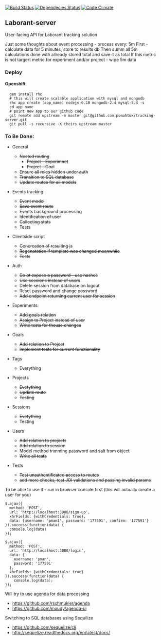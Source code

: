 [![Build Status](https://travis-ci.org/pomahtuk/tracking-server.svg?branch=master)](https://travis-ci.org/pomahtuk/tracking-server)
[![Dependecies Status](https://david-dm.org/pomahtuk/tracking-server.svg)](https://david-dm.org/pomahtuk/tracking-server)
[![Code Climate](https://codeclimate.com/github/pomahtuk/tracking-server/badges/gpa.svg)](https://codeclimate.com/github/pomahtuk/tracking-server)


## Laborant-server

User-facing API for Laborant tracking solution


Just some thoughts about event processing - process every: 5m
First - calculate data for 5 minutes, store to results db
Then summ all 5m calculations done with allready stored total and save it as total
If this metric is not targert metric for experiment and/or project - wipe 5m data


### Deploy

#### Openshift

  ```
    gem install rhc
    # this will create scalable application with mysql and mongodb
    rhc app create [app_name] nodejs-0.10 mongodb-2.4 mysql-5.4 -s
    cd app_name
    # point new app to our github code
    git remote add upstream -m master git@github.com:pomahtuk/tracking-server.git
    git pull -s recursive -X theirs upstream master
  ```


### To Be Done:

* General
  - ~~Nested routing~~
    - ~~Project - Experimnet~~
    - ~~Project - Goal~~
  - ~~Ensure all roles hidden under auth~~
  - ~~Transition to SQL database~~
  - ~~Update routes for all models~~

* Events tracking
  - ~~Event model~~
  - ~~Save event route~~
  - Events background processing
  - ~~Identification of user~~
  - ~~Collecting stats~~
  - Tests

* Clientside script
  - ~~Genereation of resulting js~~
  - ~~Regenaration if template was changed meanwhile~~
  - ~~Tests~~

* Auth
  - ~~Do ot expose a password - use hashes~~
  - ~~Use seeeions instead of users~~
  - Delete session from database on logout
  - Reset password and change password
  - ~~Add endpoint returning current user for session~~

* Experiments:
  - ~~Add goals relation~~
  - ~~Assign to Project instead of user~~
  - ~~Write tests for thouse changes~~

* Goals
  - ~~Add relation to Project~~
  - ~~Implement tests for current functionality~~

* Tags
  - Everything

* Projects
  - ~~Evetything~~
  - ~~Update route~~
  - ~~Testing~~

* Sessions
  - ~~Evetything~~
  - Testing

* Users
  - ~~Add relation to projects~~
  - ~~Add relation to session~~
  - Model method trimming password and salt from object
  - ~~Write all tests~~

* Tests
  - ~~Test unauthentificated access to routes~~
  - ~~add more checks, test JOI validations and passing invalid params~~


To be able to use it - run in browser console first (this will actuallu create a user for you)

```
$.ajax({
  method: 'POST',
  url: 'http://localhost:3000/sign-up',
  xhrFields: {withCredentials: true},
  data: {username: 'pman1', password: '177591', confirm: '177591'}
}).success(function(data) {
  console.log(data)
});

$.ajax({
  method: 'POST',
  url: 'http://localhost:3000/login',
  data: {
    username: 'pman',
    password: '177591'
  },
  xhrFields: {withCredentials: true}
}).success(function(data) {
    console.log(data);
});

```

Will try to use agenda for data processing
* https://github.com/rschmukler/agenda
* https://github.com/moudy/agenda-ui

Switching to SQL databases using Sequilize
* https://github.com/sequelize/cli
* http://sequelize.readthedocs.org/en/latest/docs/
